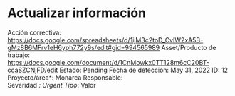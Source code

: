 # Actualizar información

Acción correctiva: https://docs.google.com/spreadsheets/d/1ijM3c2toD_CvIW2xA5B-gMz8B6MFrv1eH6yph772y9s/edit#gid=994565989
Asset/Producto de trabajo: https://docs.google.com/document/d/1CnMowkx0TT128m6cC20BT-ccaSZCNjFD/edit
Estado: Pending
Fecha de detección: May 31, 2022
ID: 12
Proyecto/área*: Monarca
Responsable:  
Severidad *: Urgent
Tipo*: Valor
